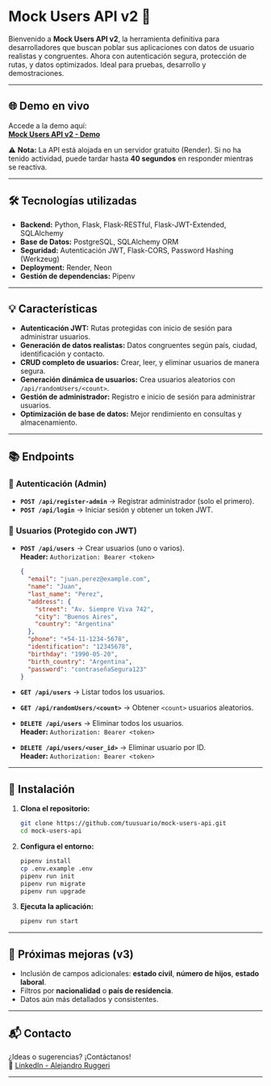 # Mock Users API v2 🚀

Bienvenido a **Mock Users API v2**, la herramienta definitiva para desarrolladores que buscan poblar sus aplicaciones con datos de usuario realistas y congruentes. Ahora con autenticación segura, protección de rutas, y datos optimizados. Ideal para pruebas, desarrollo y demostraciones.

---

## 🌐 Demo en vivo

Accede a la demo aquí:  
[**Mock Users API v2 - Demo**](https://mockusers-d417.onrender.com)

⚠️ **Nota:** La API está alojada en un servidor gratuito (Render). Si no ha tenido actividad, puede tardar hasta **40 segundos** en responder mientras se reactiva.

---

## 🛠 Tecnologías utilizadas

- **Backend:** Python, Flask, Flask-RESTful, Flask-JWT-Extended, SQLAlchemy
- **Base de Datos:** PostgreSQL, SQLAlchemy ORM
- **Seguridad:** Autenticación JWT, Flask-CORS, Password Hashing (Werkzeug)
- **Deployment:** Render, Neon
- **Gestión de dependencias:** Pipenv

---

## 💡 Características

- **Autenticación JWT:** Rutas protegidas con inicio de sesión para administrar usuarios.
- **Generación de datos realistas:** Datos congruentes según país, ciudad, identificación y contacto.
- **CRUD completo de usuarios:** Crear, leer, y eliminar usuarios de manera segura.
- **Generación dinámica de usuarios:** Crea usuarios aleatorios con `/api/randomUsers/<count>`.
- **Gestión de administrador:** Registro e inicio de sesión para administrar usuarios.
- **Optimización de base de datos:** Mejor rendimiento en consultas y almacenamiento.

---

## 📚 Endpoints

### 🔐 **Autenticación (Admin)**

- **`POST /api/register-admin`** → Registrar administrador (solo el primero).
- **`POST /api/login`** → Iniciar sesión y obtener un token JWT.

### 👥 **Usuarios (Protegido con JWT)**

- **`POST /api/users`** → Crear usuarios (uno o varios).  
  **Header:** `Authorization: Bearer <token>`
  ```json
  {
    "email": "juan.perez@example.com",
    "name": "Juan",
    "last_name": "Perez",
    "address": {
      "street": "Av. Siempre Viva 742",
      "city": "Buenos Aires",
      "country": "Argentina"
    },
    "phone": "+54-11-1234-5678",
    "identification": "12345678",
    "birthday": "1990-05-20",
    "birth_country": "Argentina",
    "password": "contraseñaSegura123"
  }
  ```

- **`GET /api/users`** → Listar todos los usuarios.

- **`GET /api/randomUsers/<count>`** → Obtener `<count>` usuarios aleatorios.

- **`DELETE /api/users`** → Eliminar todos los usuarios.  
  **Header:** `Authorization: Bearer <token>`

- **`DELETE /api/users/<user_id>`** → Eliminar usuario por ID.  
  **Header:** `Authorization: Bearer <token>`

---

## 🚀 Instalación

1. **Clona el repositorio:**
   ```bash
   git clone https://github.com/tuusuario/mock-users-api.git
   cd mock-users-api
   ```

2. **Configura el entorno:**
   ```bash
   pipenv install
   cp .env.example .env
   pipenv run init
   pipenv run migrate
   pipenv run upgrade
   ```

3. **Ejecuta la aplicación:**
   ```bash
   pipenv run start
   ```

---

## 🌟 Próximas mejoras (v3)

- Inclusión de campos adicionales: **estado civil**, **número de hijos**, **estado laboral**.
- Filtros por **nacionalidad** o **país de residencia**.
- Datos aún más detallados y consistentes.

---

## 📬 Contacto

¿Ideas o sugerencias? ¡Contáctanos!  
🔗 [LinkedIn - Alejandro Ruggeri](https://www.linkedin.com/in/aleruggeril/)

---

